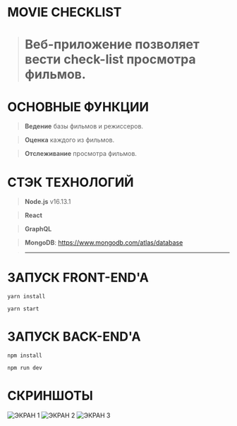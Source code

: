# MOVIE CHECKLIST
> # Веб-приложение позволяет вести check-list просмотра фильмов.


# ОСНОВНЫЕ ФУНКЦИИ
> **Ведение** базы фильмов и режиссеров.

> **Оценка** каждого из фильмов.

> **Отслеживание** просмотра фильмов.

# СТЭК ТЕХНОЛОГИЙ
> **Node.js** v16.13.1

> **React** 

> **GraphQL** 

> **MongoDB**: https://www.mongodb.com/atlas/database

> **** 

# ЗАПУСК FRONT-END'A
```console
yarn install
```
```console
yarn start
```
# ЗАПУСК BACK-END'A
```console
npm install
```
```console
npm run dev
```
# СКРИНШОТЫ
![ЭКРАН 1](https://i.ibb.co/VDJNL2Q/1.png)
![ЭКРАН 2](https://i.ibb.co/x7ZTxVm/2.png)
![ЭКРАН 3](https://i.ibb.co/nRt7psM/3.png)






